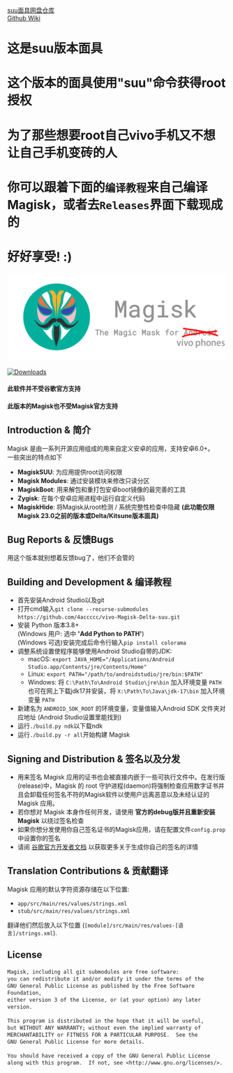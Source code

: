 [suu面具网盘仓库](https://www.lanzouq.com/b0aenhnib)  
[Github Wiki](https://github.com/4accccc/vivo-Magisk-suu/wiki)
# 这是suu版本面具
# 这个版本的面具使用"suu"命令获得root授权
# 为了那些想要root自己vivo手机又不想让自己手机变砖的人
# 你可以跟着下面的`编译教程`来自己编译Magisk，或者去`Releases`界面下载现成的
# 好好享受! :)


![](docs/images/logo.png)

[![Downloads](https://img.shields.io/badge/dynamic/json?color=green&label=Downloads&query=totalString&url=https%3A%2F%2Fraw.githubusercontent.com%2Ftopjohnwu%2Fmagisk-files%2Fcount%2Fcount.json&cacheSeconds=1800)](https://raw.githubusercontent.com/topjohnwu/magisk-files/count/count.json)

#### 此软件并不受谷歌官方支持
#### 此版本的Magisk也不受Magisk官方支持

## Introduction & 简介

Magisk 是由一系列开源应用组成的用来自定义安卓的应用，支持安卓6.0+。<br>
一些突出的特点如下

- **MagiskSUU**: 为应用提供root访问权限
- **Magisk Modules**: 通过安装模块来修改只读分区
- **MagiskBoot**: 用来解包和重打包安卓boot镜像的最完善的工具
- **Zygisk**: 在每个安卓应用进程中运行自定义代码
- **MagiskHide**: 将Magisk从root检测 / 系统完整性检查中隐藏 **(此功能仅限Magisk 23.0之前的版本或Delta/Kitsune版本面具)**


## Bug Reports & 反馈Bugs

用这个版本就别想着反馈bug了，他们不会管的

## Building and Development & 编译教程

- 首先安装Android Studio以及git
- 打开cmd输入`git clone --recurse-submodules https://github.com/4accccc/vivo-Magisk-Delta-suu.git`
- 安装 Python 版本3.8+ \
  (Windows 用户: 选中 **'Add Python to PATH'**) \
  (Windows 可选)安装完成后命令行输入`pip install colorama`
- 调整系统设置使程序能够使用Android Studio自带的JDK:
  - macOS: `export JAVA_HOME="/Applications/Android Studio.app/Contents/jre/Contents/Home"`
  - Linux: `export PATH="/path/to/androidstudio/jre/bin:$PATH"`
  - Windows: 将 `C:\Path\To\Android Studio\jre\bin` 加入环境变量 `PATH` \
  也可在网上下载jdk17并安装，将 `X:\Path\To\Java\jdk-17\bin` 加入环境变量 `PATH`
- 新建名为 `ANDROID_SDK_ROOT` 的环境变量，变量值输入Android SDK 文件夹对应地址 (Android Studio设置里能找到)
- 运行`./build.py ndk`以下载ndk
- 运行`./build.py -r all`开始构建 Magisk

## Signing and Distribution & 签名以及分发

- 用来签名 Magisk 应用的证书也会被直接内嵌于一些可执行文件中。在发行版(release)中，Magisk 的 root 守护进程(daemon)将强制检查应用数字证书并且会卸载任何签名不符的Magisk软件以使用户远离恶意以及未经认证的 Magisk 应用。
- 若你想对 Magisk 本身作任何开发，请使用 **官方的debug版并且重新安装 Magisk** 以绕过签名检查
- 如果你想分发使用你自己签名证书的Magisk应用，请在配置文件`config.prop`中设置你的签名
- 请阅 [谷歌官方开发者文档](https://developer.android.com/studio/publish/app-signing.html#generate-key) 以获取更多关于生成你自己的签名的详情

## Translation Contributions & 贡献翻译

Magisk 应用的默认字符资源存储在以下位置:

- `app/src/main/res/values/strings.xml`
- `stub/src/main/res/values/strings.xml`

翻译他们然后放入以下位置 (`[module]/src/main/res/values-[语言]/strings.xml`).

## License

    Magisk, including all git submodules are free software:
    you can redistribute it and/or modify it under the terms of the
    GNU General Public License as published by the Free Software Foundation,
    either version 3 of the License, or (at your option) any later version.

    This program is distributed in the hope that it will be useful,
    but WITHOUT ANY WARRANTY; without even the implied warranty of
    MERCHANTABILITY or FITNESS FOR A PARTICULAR PURPOSE.  See the
    GNU General Public License for more details.

    You should have received a copy of the GNU General Public License
    along with this program.  If not, see <http://www.gnu.org/licenses/>.
